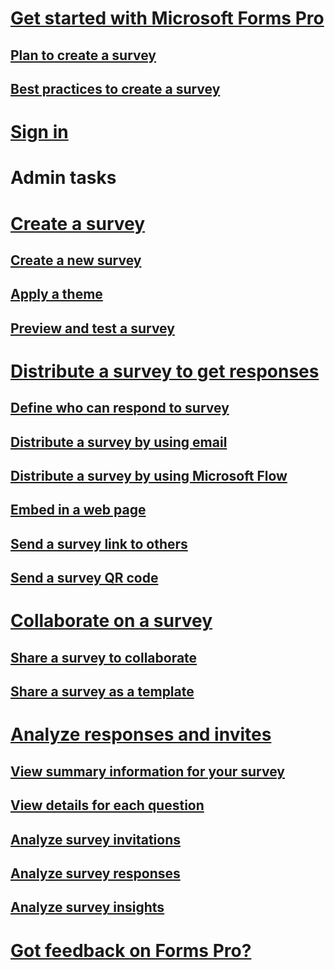 # [Get started with Microsoft Forms Pro](get-started-microsoft-forms-pro.md)  
## [Plan to create a survey](plan-to-create-a-survey.md)  
## [Best practices to create a survey](best-practices-to-create-a-survey.md)  

# [Sign in](sign-in.md)  

# Admin tasks

# [Create a survey](create-survey.md)
## [Create a new survey](create-new-survey.md)
## [Apply a theme](apply-theme.md)  
## [Preview and test a survey](preview-and-test-survey.md)  

# [Distribute a survey to get responses](distribute-survey.md)  
## [Define who can respond to survey](define-who-can-respond-to-survey.md)  
## [Distribute a survey by using email](distribute-survey-email.md)  
## [Distribute a survey by using Microsoft Flow](distribute-survey-microsoft-flow.md)  
## [Embed in a web page](embed-in-web-page.md)  
## [Send a survey link to others](send-survey-link.md)  
## [Send a survey QR code](send-survey-qrcode.md)  

# [Collaborate on a survey](collaborate-on-survey.md)  
## [Share a survey to collaborate](share-a-survey-collaborate.md)  
## [Share a survey as a template](share-a-survey-template.md)  

# [Analyze responses and invites](analyze-responses-invites.md)  
## [View summary information for your survey](view-summary-information.md)  
## [View details for each question](view-details-each-question.md)  
## [Analyze survey invitations](analyze-survey-invitations.md)  
## [Analyze survey responses](analyze-survey-responses.md)  
## [Analyze survey insights](analyze-survey-insights.md)  

# [Got feedback on Forms Pro?](got-feedback-on-forms-pro.md) 
